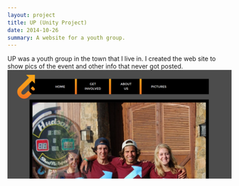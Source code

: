 ```yaml
---
layout: project
title: UP (Unity Project)
date: 2014-10-26
summary: A website for a youth group.
---
```


UP was a youth group in the town that I live in. I created the web site to show pics of the event and other info that never got posted.<br />
<img src="/images/UPScreen.png" />
